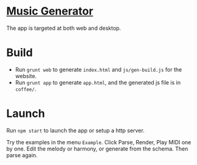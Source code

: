 [Music Generator](https://scoreur.github.io/gen) 
====

The app is targeted at both web and desktop.

# Build

* Run `grunt web` to generate `index.html` and `js/gen-build.js` for the website.
* Run `grunt app` to generate `app.html`, and the generated js file is in `coffee/`.

# Launch

Run `npm start` to launch the app or setup a http server.

Try the examples in the menu `Example`. Click Parse, Render, Play MIDI one by one. Edit the melody or harmony, or generate from the schema. Then parse again.
